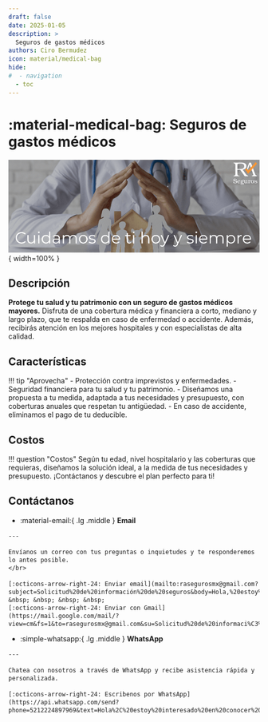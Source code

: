 ```yaml
---
draft: false
date: 2025-01-05
description: >
  Seguros de gastos médicos
authors: Ciro Bermudez
icon: material/medical-bag
hide: 
#  - navigation
  - toc
---
```


# :material-medical-bag: Seguros de gastos médicos

![Image title](../../assets/images/pages/02_medico-comp.png){ width=100% }

## Descripción

<div class="justify" markdown>

**Protege tu salud y tu patrimonio con un seguro de gastos médicos mayores.**
Disfruta de una cobertura médica y financiera a corto, mediano y largo plazo, que te respalda en caso de enfermedad o accidente. Además, recibirás atención en los mejores hospitales y con especialistas de alta calidad.

</div>


## Características

!!! tip "Aprovecha"
    - Protección contra imprevistos y enfermedades.
    - Seguridad financiera para tu salud y tu patrimonio.
    - Diseñamos una propuesta a tu medida, adaptada a tus necesidades y presupuesto, con coberturas anuales que respetan tu antigüedad.
    - En caso de accidente, eliminamos el pago de tu deducible.

## Costos

!!! question "Costos"
    Según tu edad, nivel hospitalario y las coberturas que requieras, diseñamos la solución ideal, a la medida de tus necesidades y presupuesto. ¡Contáctanos y descubre el plan perfecto para ti!

## Contáctanos

<div class="grid cards" markdown>

-    :material-email:{ .lg .middle } __Email__

    ---

    Envíanos un correo con tus preguntas o inquietudes y te responderemos lo antes posible.
    </br>

    [:octicons-arrow-right-24: Enviar email](mailto:rasegurosmx@gmail.com?subject=Solicitud%20de%20información%20de%20seguros&body=Hola,%20estoy%20interesado%20en%20conocer%20más%20sobre%20las%20opciones%20de%20seguro.%20Agradecería%20su%20respuesta.%20Saludos.) &nbsp; &nbsp; &nbsp; &nbsp;
    [:octicons-arrow-right-24: Enviar con Gmail](https://mail.google.com/mail/?view=cm&fs=1&to=rasegurosmx@gmail.com&su=Solicitud%20de%20informaci%C3%B3n%20de%20seguros&body=Hola,%20estoy%20interesado%20en%20conocer%20m%C3%A1s%20sobre%20las%20opciones%20de%20seguro.%20Agradecer%C3%ADa%20su%20respuesta.%20Saludos.)

-    :simple-whatsapp:{ .lg .middle } __WhatsApp__

    ---

    Chatea con nosotros a través de WhatsApp y recibe asistencia rápida y personalizada.

    [:octicons-arrow-right-24: Escribenos por WhatsApp](https://api.whatsapp.com/send?phone=5212224897969&text=Hola%2C%20estoy%20interesado%20en%20conocer%20m%C3%A1s%20sobre%20las%20opciones%20de%20seguro.%20Agradecer%C3%ADa%20su%20respuesta.%20Saludos.)

</div>

